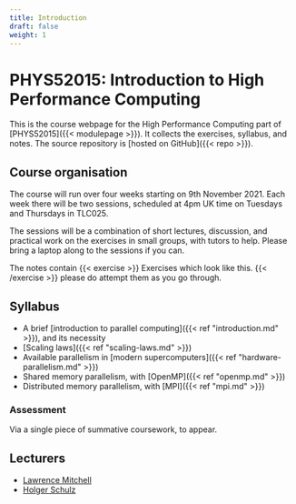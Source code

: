 ```yaml
---
title: Introduction
draft: false
weight: 1
---
```


# PHYS52015: Introduction to High Performance Computing

This is the course webpage for the High Performance Computing part of
[PHYS52015]({{< modulepage >}}). It collects the exercises, syllabus,
and notes. The source repository is [hosted on GitHub]({{< repo >}}).

## Course organisation

The course will run over four weeks starting on 9th November 2021.
Each week there will be two sessions, scheduled at 4pm UK time on
Tuesdays and Thursdays in TLC025.

The sessions will be a combination of short lectures, discussion, and
practical work on the exercises in small groups, with tutors to help.
Please bring a laptop along to the sessions if you can.

The notes contain
{{< exercise >}}
Exercises which look like this.
{{< /exercise >}}
please do attempt them as you go through.

## Syllabus

- A brief [introduction to parallel computing]({{< ref
  "introduction.md" >}}), and its necessity
- [Scaling laws]({{< ref "scaling-laws.md" >}})
- Available parallelism in [modern supercomputers]({{< ref
  "hardware-parallelism.md" >}})
- Shared memory parallelism, with [OpenMP]({{< ref
  "openmp.md" >}})
- Distributed memory parallelism, with [MPI]({{< ref  "mpi.md" >}})

### Assessment

Via a single piece of summative coursework, to appear.

## Lecturers

- [Lawrence Mitchell](mailto:lawrence.mitchell@durham.ac.uk)
- [Holger Schulz](https://www.ippp.dur.ac.uk/~hschulz/)
